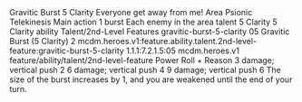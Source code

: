 <ability>
  <name>Gravitic Burst</name>
  <cost>5 Clarity</cost>
  <flavor>Everyone get away from me!</flavor>
  <keywords>
    <keyword>Area</keyword>
    <keyword>Psionic</keyword>
    <keyword>Telekinesis</keyword>
  </keywords>
  <type>Main action</type>
  <distance>1 burst</distance>
  <target>Each enemy in the area</target>
  <metadata>
    <class>talent</class>
    <cost>5 Clarity</cost>
    <cost_amount>5</cost_amount>
    <cost_resource>Clarity</cost_resource>
    <feature_type>ability</feature_type>
    <file_dpath>Talent/2nd-Level Features</file_dpath>
    <item_id>gravitic-burst-5-clarity</item_id>
    <item_index>05</item_index>
    <item_name>Gravitic Burst (5 Clarity)</item_name>
    <level>2</level>
    <scc>mcdm.heroes.v1:feature.ability.talent.2nd-level-feature:gravitic-burst-5-clarity</scc>
    <scdc>1.1.1:7.2.1.5:05</scdc>
    <source>mcdm.heroes.v1</source>
    <type>feature/ability/talent/2nd-level-feature</type>
  </metadata>
  <effects>
    <effect type="roll">
      <roll>Power Roll + Reason</roll>
      <t1>3 damage; vertical push 2</t1>
      <t2>6 damage; vertical push 4</t2>
      <t3>9 damage; vertical push 6</t3>
    </effect>
    <effect type="mundane" name="Strained">The size of the burst increases by 1, and you are weakened until the end of your turn.</effect>
  </effects>
</ability>
